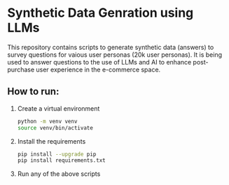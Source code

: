 # Synthetic Data Genration using LLMs
This repository contains scripts to generate synthetic data (answers) to survey questions for vaious user personas (20k user personas). It is being used to answer questions to the use of LLMs and AI to enhance post-purchase user experience in the e-commerce space.

## How to run:
1. Create a virtual environment
   ```bash
   python -m venv venv
   source venv/bin/activate
   ```
2. Install the requirements
   ```bash
   pip install --upgrade pip
   pip install requirements.txt
   ```
3. Run any of the above scripts